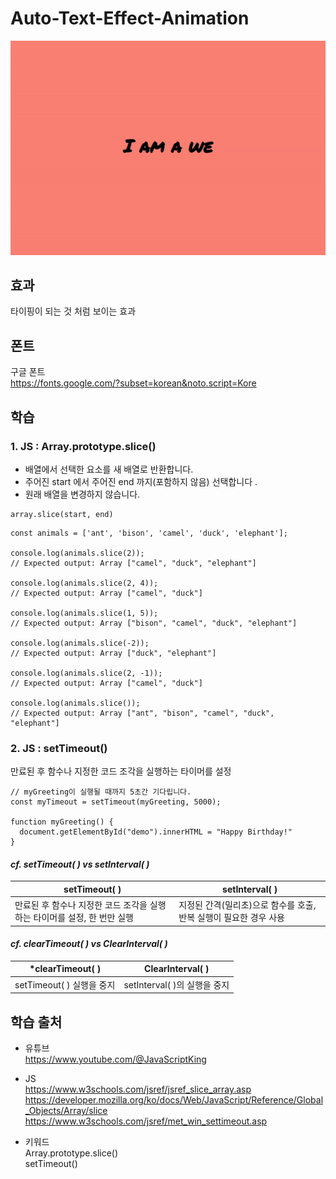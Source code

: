 # Auto-Text-Effect-Animation
<img src="./image.gif">

## 효과  
타이핑이 되는 것 처럼 보이는 효과 

## 폰트  
구글 폰트  
https://fonts.google.com/?subset=korean&noto.script=Kore   

## 학습  
### 1. JS : Array.prototype.slice()  
- 배열에서 선택한 요소를 새 배열로 반환합니다.    
- 주어진 start 에서 주어진 end 까지(포함하지 않음) 선택합니다 .
- 원래 배열을 변경하지 않습니다.

```
array.slice(start, end)
```
```
const animals = ['ant', 'bison', 'camel', 'duck', 'elephant'];

console.log(animals.slice(2));
// Expected output: Array ["camel", "duck", "elephant"]

console.log(animals.slice(2, 4));
// Expected output: Array ["camel", "duck"]

console.log(animals.slice(1, 5));
// Expected output: Array ["bison", "camel", "duck", "elephant"]

console.log(animals.slice(-2));
// Expected output: Array ["duck", "elephant"]

console.log(animals.slice(2, -1));
// Expected output: Array ["camel", "duck"]

console.log(animals.slice());
// Expected output: Array ["ant", "bison", "camel", "duck", "elephant"]
```

### 2. JS : setTimeout()  
만료된 후 함수나 지정한 코드 조각을 실행하는 타이머를 설정    
```
// myGreeting이 실행될 때까지 5초간 기다립니다.
const myTimeout = setTimeout(myGreeting, 5000);

function myGreeting() {
  document.getElementById("demo").innerHTML = "Happy Birthday!"
}
```

#### *cf. setTimeout( ) vs setInterval( )* 
setTimeout( )|setInterval( )
---|---|
만료된 후 함수나 지정한 코드 조각을 실행하는 타이머를 설정, 한 번만 실행 | 지정된 간격(밀리초)으로 함수를 호출, 반복 실행이 필요한 경우 사용   



#### *cf. clearTimeout( ) vs ClearInterval( )*
*clearTimeout( )|ClearInterval( )
---|---|
setTimeout( ) 실행을 중지 | setInterval( )의 실행을 중지 

## 학습 출처
- 유튜브    
https://www.youtube.com/@JavaScriptKing    

- JS    
https://www.w3schools.com/jsref/jsref_slice_array.asp     
https://developer.mozilla.org/ko/docs/Web/JavaScript/Reference/Global_Objects/Array/slice     
https://www.w3schools.com/jsref/met_win_settimeout.asp    

- 키워드    
Array.prototype.slice()     
setTimeout()    

  

